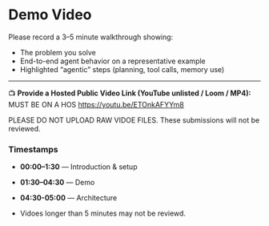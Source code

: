 # Demo Video

Please record a 3–5 minute walkthrough showing:

- The problem you solve  
- End-to-end agent behavior on a representative example  
- Highlighted “agentic” steps (planning, tool calls, memory use)

---

📺 **Provide a Hosted Public Video Link (YouTube unlisted / Loom / MP4):**  MUST BE ON A HOS
https://youtu.be/ETOnkAFYYm8

PLEASE DO NOT UPLOAD RAW VIDOE FILES. These submissions will not be reviewed.

### Timestamps

- **00:00–1:30** — Introduction & setup  
- **01:30–04:30** — Demo
- **04:30-05:00** — Architecture

- Vidoes longer than 5 minutes may not be reviewd. 
